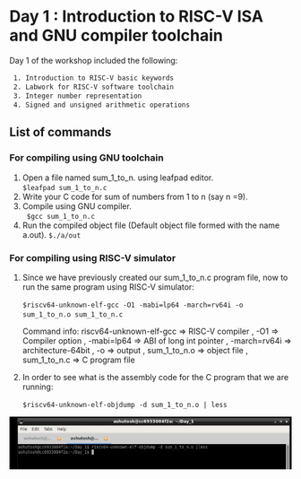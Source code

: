 # Day 1 : Introduction to RISC-V ISA and GNU compiler toolchain

Day 1 of the workshop included the following:
     
     1. Introduction to RISC-V basic keywords
     2. Labwork for RISC-V software toolchain
     3. Integer number representation
     4. Signed and unsigned arithmetic operations
     
    
## List of commands
### For compiling using GNU toolchain

1. Open a file named sum_1_to_n. using leafpad editor.  
     `$leafpad sum_1_to_n.c`   
2. Write your C code for sum of numbers from 1 to  n (say n =9).
3. Compile using GNU compiler.   
    ` $gcc sum_1_to_n.c`   
4. Run the compiled object file (Default object file formed with the name a.out).
     `$./a/out`


### For compiling using RISC-V simulator

1. Since we have previously created our sum_1_to_n.c program file, now to run the same program using RISC-V simulator:

   `$riscv64-unknown-elf-gcc -O1 -mabi=lp64 -march=rv64i -o sum_1_to_n.o sum_1_to_n.c`
   
    Command info: riscv64-unknown-elf-gcc => RISC-V compiler  , -O1 => Compiler option  , -mabi=lp64 => ABI of long int pointer  , -march=rv64i => architecture-64bit , -o => output ,  sum_1_to_n.o => object file , sum_1_to_n.c => C program file
    
2. In order to see what is the assembly code for the C program that we are running:

   `$riscv64-unknown-elf-objdump -d sum_1_to_n.o | less`
   
![](Command_Snaps/objdump_command.JPG)

 

